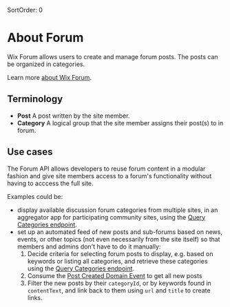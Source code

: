 SortOrder: 0
# About Forum

Wix Forum allows users to create and manage forum posts. The posts can be organized in categories.

Learn more [about Wix Forum](https://support.wix.com/en/article/wix-forum-about-wix-forum).

## Terminology

- **Post**
  A post written by the site member.
- **Category**
  A logical group that the site member assigns their post(s) to in forum.

## Use cases

The Forum API allows developers to reuse forum content in a modular fashion and give site members access to a forum's functionality without having to acccess the full site.

Examples could be:
 - display available discussion forum categories from multiple sites, in an aggregator app for participating community sites, using the [Query Categories endpoint](https://bo.wix.com/wix-docs/rest/community/wix-forum/category/query-categories).
 - set up an automated feed of new posts and sub-forums based on news, events, or other topics (not even necessarily from the site itself) so that members and admins don't have to do it manually:
    1. Decide criteria for selecting forum posts to display, e.g. based on keywords or listing all categories, and retrieve these categories using the [Query Categories endpoint](https://bo.wix.com/wix-docs/rest/community/wix-forum/category/query-categories).
   2. Consume the [Post Created Domain Event](https://bo.wix.com/wix-docs/rest/community/wix-forum/post/post-created-domain-event) to get all new posts
   3. Filter the new posts by their `categoryId`, or by keywords found in `contentText`, and link back to them using `url` and `title` to create links.
   
